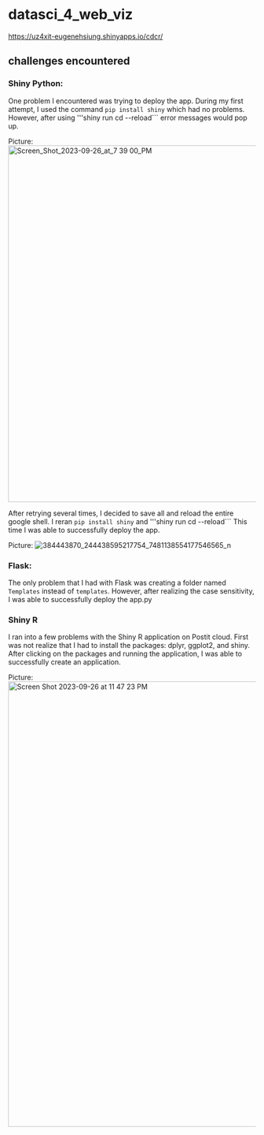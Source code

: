 # datasci_4_web_viz


https://uz4xit-eugenehsiung.shinyapps.io/cdcr/ 

## challenges encountered

### Shiny Python: 
One problem I encountered was trying to deploy the app. During my first attempt, I used the command
```pip install shiny``` which had no problems. However, after using '''shiny run cd --reload``` error messages would pop up. 

Picture: 
<img width="724" alt="Screen_Shot_2023-09-26_at_7 39 00_PM" src="https://github.com/EugeneHsiung/datasci_4_web_viz/assets/141866888/765a9acf-fba9-4249-b35f-5d5469a17465">

After retrying several times, I decided to save all and reload the entire google shell. I reran ```pip install shiny``` and '''shiny run cd --reload``` This time I was able to successfully deploy the app. 

Picture: 
![384443870_244438595217754_7481138554177546565_n](https://github.com/EugeneHsiung/datasci_4_web_viz/assets/141866888/6ce79229-1266-4cb7-8c46-c6c2b60067e7)

### Flask: 
The only problem that I had with Flask was creating a folder named ```Templates``` instead of ```templates```. However, after realizing the case sensitivity, I was able to successfully deploy the app.py

### Shiny R
I ran into a few problems with the Shiny R application on Postit cloud. First was not realize that I had to install the packages: dplyr, ggplot2, and shiny. After clicking on the packages and running the application, I was able to successfully create an application. 

Picture: 
<img width="904" alt="Screen Shot 2023-09-26 at 11 47 23 PM" src="https://github.com/EugeneHsiung/datasci_4_web_viz/assets/141866888/788bfb89-ac10-4f86-a62d-0ad76c5a625d">



